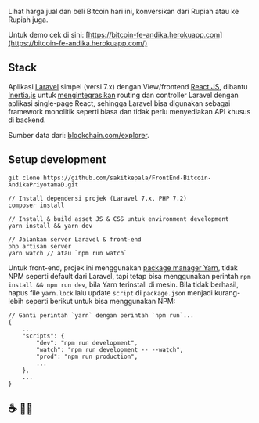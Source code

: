 Lihat harga jual dan beli Bitcoin hari ini, konversikan dari Rupiah atau ke Rupiah juga.

Untuk demo cek di sini: [https://bitcoin-fe-andika.herokuapp.com](https://bitcoin-fe-andika.herokuapp.com/)

## Stack

Aplikasi [Laravel](https://laravel.com) simpel (versi 7.x) dengan View/frontend [React JS](https://reactjs.org/), dibantu [Inertia.js](https://inertiajs.com/) untuk [mengintegrasikan](https://reinink.ca/articles/introducing-inertia-js) routing dan controller Laravel dengan aplikasi single-page React, sehingga Laravel bisa digunakan sebagai framework monolitik seperti biasa dan tidak perlu menyediakan API khusus di backend.

Sumber data dari: [blockchain.com/explorer](https://www.blockchain.com/explorer).

## Setup development

```
git clone https://github.com/sakitkepala/FrontEnd-Bitcoin-AndikaPriyotamaD.git

// Install dependensi projek (Laravel 7.x, PHP 7.2)
composer install

// Install & build asset JS & CSS untuk environment development
yarn install && yarn dev

// Jalankan server Laravel & front-end
php artisan server
yarn watch // atau `npm run watch`
```

Untuk front-end, projek ini menggunakan [package manager Yarn](https://yarnpkg.com/), tidak NPM seperti default dari Laravel, tapi tetap bisa menggunakan perintah `npm install && npm run dev`, bila Yarn terinstall di mesin. Bila tidak berhasil, hapus file `yarn.lock` lalu update `script` di `package.json` menjadi kurang-lebih seperti berikut untuk bisa menggunakan NPM:

```
// Ganti perintah `yarn` dengan perintah `npm run`...
{
    ...
    "scripts": {
        "dev": "npm run development",
        "watch": "npm run development -- --watch",
        "prod": "npm run production",
        ...
    },
    ...
}
```

## ☕ 👋🏼
